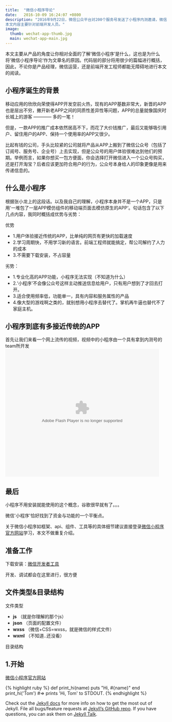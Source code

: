 ```yaml
---
title:  "微信小程序导论"
date:   2016-10-09 16:24:07 +0800
description: "2016年9月22日，微信公众平台对200个服务号发送了小程序内测邀请，微信的神话是否将在此继续延续。
本文内容主要针对前端开发人员。"
image: 
  thumb: wechat-app-thumb.jpg
  main: wechat-app-main.jpg
---
```


本文主要从产品的角度让你相对全面的了解‘微信小程序’是什么，这也是为什么将‘微信小程序导论’作为文章名的原因。代码层的部分将用很少的篇幅进行概括，因此，不论你是产品经理，微信运营，还是前端开发工程师都能无障碍地进行本文的阅读。

## 小程序诞生的背景


移动应用的欣欣向荣使得APP开发空前火热，现有的APP基数非常大，新晋的APP也是层出不穷，撇开新老APP之间的同质性差异性等问题，APP的总量就像国庆时长城上的游客 ———— 多的一笔！

但是，一款APP的推广成本依然居高不下，而花了大价钱推广，最后又能够吸引用户、留住用户的APP、保持一个使用率的APP又很少。

比起有钱的公司，手头比较紧的公司就将产品从APP上搬到了微信公众号（包括了订阅号、服务号、企业号）上去实现，但是公众号的用户体验很难达到他们的预期。举例而言，如果你想买一包方便面，你会选择打开微信进入一个公众号购买，还是打开淘宝？后者应该更加符合用户的行为，公众号本身给人的印象更像是用来传递信息的。


## 什么是小程序

根据张小龙上的这段话。以及我自己的理解，小程序本身并不是一个APP，只是用’一堆包了一层APP模仿组件的移动端页面去模仿原生的APP‘。句话包含了以下几点内容，我同时概括成优势与劣势：


优势
* 1.用户体验接近传统的APP，比单纯的网页有更快的加载速度
* 2.学习周期快，不用学习新的语言。前端工程师就能搞定，帮公司解约了人力的成本
* 3.不需要下载安装，不占容量

劣势：
* 1.专业化高的APP功能，小程序无法实现（不知道为什么）
* 2.‘小程序’不会像公众号这样主动推送信息给用户，只有用户想到了才回去打开。
* 3.适合使用频率低，功能单一，具有内容和服务属性的产品
* 4.像大型的游戏啊之类的，就别想用小程序去替代了。掌机再牛逼也替代不了家庭主机。

## 小程序到底有多接近传统的APP

首先让我们来看一个网上流传的视频，视频中的小程序由一个具有拿到内测号的team所开发
<embed src='http://player.youku.com/player.php/sid/XMTczMzk4NTgwOA==/v.swf' allowFullScreen='true' quality='high' width='480' height='400' align='middle' allowScriptAccess='always' type='application/x-shockwave-flash'></embed>

## 最后


小程序不用安装就能使用的这个概念，谷歌很早就有了。。。


微信'小程序'恰好找到了资金与功能的一个平衡点。



关于微信小程序如框架、api、组件、工具等的具体细节建议直接登录[微信小程序官方网站](http://mp.weixin.qq.com/debug/wxadoc/dev/)学习，本文不做重复介绍。

## 准备工作
下载安装：[微信开发者工具](http://wxopen.notedown.cn/devtools/download.html)

开发、调试都会在这里进行，很方便

## 文件类型&目录结构
文件类型

* **js** （就是你理解的那个js）
* **json** （页面的配置文件）
* **wxss**  （微信+CSS=wxss，就是微信的样式文件）
* **wxml**	 （不知道..还没看）

目录结构

## 1.开始

[微信小程序官方网站](http://mp.weixin.qq.com/debug/wxadoc/dev/)




{% highlight ruby %}
def print_hi(name)
  puts "Hi, #{name}"
end
print_hi('Tom')
#=> prints 'Hi, Tom' to STDOUT.
{% endhighlight %}

Check out the [Jekyll docs][jekyll-docs] for more info on how to get the most out of Jekyll. File all bugs/feature requests at [Jekyll’s GitHub repo][jekyll-gh]. If you have questions, you can ask them on [Jekyll Talk][jekyll-talk].

[jekyll-docs]: http://jekyllrb.com/docs/home
[jekyll-gh]:   https://github.com/jekyll/jekyll
[jekyll-talk]: https://talk.jekyllrb.com/
